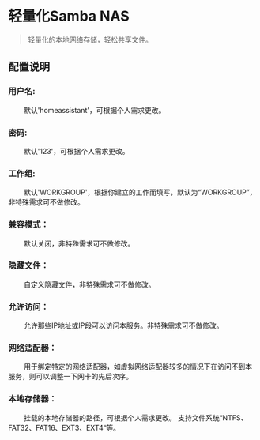 # 轻量化Samba NAS

> 轻量化的本地网络存储，轻松共享文件。
>

## 配置说明


### 用户名:
&nbsp;&nbsp;&nbsp;&nbsp;&nbsp;&nbsp;&nbsp;&nbsp;默认'homeassistant'，可根据个人需求更改。

### 密码:
&nbsp;&nbsp;&nbsp;&nbsp;&nbsp;&nbsp;&nbsp;&nbsp;默认'123'，可根据个人需求更改。

### 工作组:
&nbsp;&nbsp;&nbsp;&nbsp;&nbsp;&nbsp;&nbsp;&nbsp;默认'WORKGROUP'，根据你建立的工作而填写，默认为“WORKGROUP”，非特殊需求可不做修改。

### 兼容模式：
&nbsp;&nbsp;&nbsp;&nbsp;&nbsp;&nbsp;&nbsp;&nbsp;默认关闭，非特殊需求可不做修改。

### 隐藏文件：
&nbsp;&nbsp;&nbsp;&nbsp;&nbsp;&nbsp;&nbsp;&nbsp;自定义隐藏文件，非特殊需求可不做修改。

### 允许访问：
&nbsp;&nbsp;&nbsp;&nbsp;&nbsp;&nbsp;&nbsp;&nbsp;允许那些IP地址或IP段可以访问本服务。非特殊需求可不做修改。

### 网络适配器：
&nbsp;&nbsp;&nbsp;&nbsp;&nbsp;&nbsp;&nbsp;&nbsp;用于绑定特定的网络适配器，如虚拟网络适配器较多的情况下在访问不到本服务，则可以调整一下网卡的先后次序。

### 本地存储器：
&nbsp;&nbsp;&nbsp;&nbsp;&nbsp;&nbsp;&nbsp;&nbsp;挂载的本地存储器的路径，可根据个人需求更改。 支持文件系统“NTFS、FAT32、FAT16、EXT3、EXT4“等。


